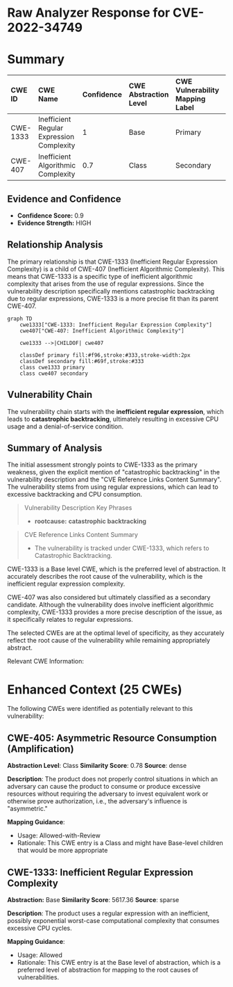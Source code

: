 # Raw Analyzer Response for CVE-2022-34749

# Summary
| CWE ID  | CWE Name                                                                                                  | Confidence | CWE Abstraction Level | CWE Vulnerability Mapping Label | CWE-Vulnerability Mapping Notes |
| :-------- | :---------------------------------------------------------------------------------------------------------- | :----------- | :---------------------- | :------------------------------ | :-------------------------------- |
| CWE-1333 | Inefficient Regular Expression Complexity                                                               | 1          | Base                    | Primary                         | Allowed                           |
| CWE-407 | Inefficient Algorithmic Complexity                                                                        | 0.7          | Class                   | Secondary                       | Allowed-with-Review             |

## Evidence and Confidence

*   **Confidence Score:** 0.9
*   **Evidence Strength:** HIGH

## Relationship Analysis
The primary relationship is that CWE-1333 (Inefficient Regular Expression Complexity) is a child of CWE-407 (Inefficient Algorithmic Complexity). This means that CWE-1333 is a specific type of inefficient algorithmic complexity that arises from the use of regular expressions. Since the vulnerability description specifically mentions catastrophic backtracking due to regular expressions, CWE-1333 is a more precise fit than its parent CWE-407.

```mermaid
graph TD
    cwe1333["CWE-1333: Inefficient Regular Expression Complexity"]
    cwe407["CWE-407: Inefficient Algorithmic Complexity"]
    
    cwe1333 -->|CHILDOF| cwe407
    
    classDef primary fill:#f96,stroke:#333,stroke-width:2px
    classDef secondary fill:#69f,stroke:#333
    class cwe1333 primary
    class cwe407 secondary
```

## Vulnerability Chain
The vulnerability chain starts with the **inefficient regular expression**, which leads to **catastrophic backtracking**, ultimately resulting in excessive CPU usage and a denial-of-service condition.

## Summary of Analysis
The initial assessment strongly points to CWE-1333 as the primary weakness, given the explicit mention of "catastrophic backtracking" in the vulnerability description and the "CVE Reference Links Content Summary". The vulnerability stems from using regular expressions, which can lead to excessive backtracking and CPU consumption.

>Vulnerability Description Key Phrases
> - **rootcause:** **catastrophic backtracking**

>CVE Reference Links Content Summary
> - The vulnerability is tracked under CWE-1333, which refers to Catastrophic Backtracking.

CWE-1333 is a Base level CWE, which is the preferred level of abstraction. It accurately describes the root cause of the vulnerability, which is the inefficient regular expression complexity.

CWE-407 was also considered but ultimately classified as a secondary candidate. Although the vulnerability does involve inefficient algorithmic complexity, CWE-1333 provides a more precise description of the issue, as it specifically relates to regular expressions.

The selected CWEs are at the optimal level of specificity, as they accurately reflect the root cause of the vulnerability while remaining appropriately abstract.

Relevant CWE Information:

# Enhanced Context (25 CWEs)
The following CWEs were identified as potentially relevant to this vulnerability:

## CWE-405: Asymmetric Resource Consumption (Amplification)
**Abstraction Level**: Class
**Similarity Score**: 0.78
**Source**: dense

**Description**:
The product does not properly control situations in which an adversary can cause the product to consume or produce excessive resources without requiring the adversary to invest equivalent work or otherwise prove authorization, i.e., the adversary's influence is "asymmetric."

**Mapping Guidance**:
- Usage: Allowed-with-Review
- Rationale: This CWE entry is a Class and might have Base-level children that would be more appropriate

## CWE-1333: Inefficient Regular Expression Complexity
**Abstraction:** Base
**Similarity Score**: 5617.36
**Source**: sparse

**Description**:
The product uses a regular expression with an inefficient, possibly exponential worst-case computational complexity that consumes excessive CPU cycles.

**Mapping Guidance**:
- Usage: Allowed
- Rationale: This CWE entry is at the Base level of abstraction, which is a preferred level of abstraction for mapping to the root causes of vulnerabilities.
#